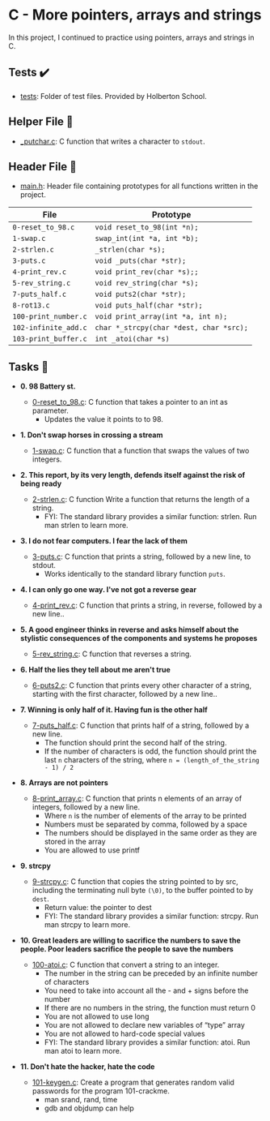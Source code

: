 # C - More pointers, arrays and strings

In this project, I continued to practice using pointers, arrays and strings in C.

## Tests :heavy_check_mark:

* [tests](./tests): Folder of test files. Provided by Holberton School.

## Helper File :raised_hands:

* [_putchar.c](./_putchar.c): C function that writes a character to `stdout`.

## Header File :file_folder:

* [main.h](./holberton.h): Header file containing prototypes for all
functions written in the project.

| File                 | Prototype                                                      |
| -------------------- | -------------------------------------------------------------- |
| `0-reset_to_98.c`    | `void reset_to_98(int *n);`                                    |
| `1-swap.c`           | `swap_int(int *a, int *b);`                                    |
| `2-strlen.c`         | `_strlen(char *s);`                                            |
| `3-puts.c`           | `void _puts(char *str);`                                       |
| `4-print_rev.c`      | `void print_rev(char *s);;`                                        |
| `5-rev_string.c`     | `void rev_string(char *s);`                                    |
| `7-puts_half.c`           | `void puts2(char *str);`                                       |
| `8-rot13.c`          | `void puts_half(char *str);`                                   |
| `100-print_number.c` | `void print_array(int *a, int n);`                             |
| `102-infinite_add.c` | `char *_strcpy(char *dest, char *src);`                        |
| `103-print_buffer.c` | `int _atoi(char *s)`                                           |

## Tasks :page_with_curl:

* **0. 98 Battery st.**
  * [0-reset_to_98.c](./0-reset_to_98.c): C  function that takes a pointer to an int as parameter.
    * Updates the value it points to to 98.

* **1. Don't swap horses in crossing a stream**
  * [1-swap.c](./1-swap.c): C function that  a function that swaps the values of two integers.  

* **2. This report, by its very length, defends itself against the risk of being ready**
  * [2-strlen.c](./2-strlen.c): C function Write a function that returns the length of a string.
    * FYI: The standard library provides a similar function: strlen. Run man strlen to learn more.

* **3.  I do not fear computers. I fear the lack of them**
  * [3-puts.c](./3-puts.c): C function that prints a string, followed by a new line, to stdout.
    * Works identically to the standard library function `puts`.

* **4. I can only go one way. I've not got a reverse gear**
  * [4-print_rev.c](./4-print_rev.c): C function that prints a string, in reverse, followed by a new line..

* **5. A good engineer thinks in reverse and asks himself about the stylistic consequences of the components and systems he proposes**
  * [5-rev_string.c](./5-rev_string.c): C function that reverses a string.

* **6. Half the lies they tell about me aren't true**
  * [6-puts2.c](./6-puts2.c): C function that prints every other character of a string, starting with the first character, followed by a new line..

* **7. Winning is only half of it. Having fun is the other half**
  * [7-puts_half.c](./7-puts_half.c): C function that prints half of a string, followed by a new line.
    * The function should print the second half of the string.
    * If the number of characters is odd, the function should print the last `n` characters of the string, where `n = (length_of_the_string - 1) / 2`
    
* **8. Arrays are not pointers**
  * [8-print_array.c](./8-rot13.c): C function that prints n elements of an array of integers, followed by a new line.
    * Where `n` is the number of elements of the array to be printed
    * Numbers must be separated by comma, followed by a space
    * The numbers should be displayed in the same order as they are stored in the array
    * You are allowed to use printf

* **9. strcpy**
  * [9-strcpy.c](./9-strcpy.c): C  function that copies the string pointed to by src, including the terminating null byte `(\0)`, to the buffer pointed to by `dest`.
    * Return value: the pointer to dest
    * FYI: The standard library provides a similar function: strcpy. Run man strcpy to learn more.

* **10. Great leaders are willing to sacrifice the numbers to save the people. Poor leaders sacrifice the people to save the numbers**
  * [100-atoi.c](./100-atoi.c): C  function that convert a string to an integer.
    * The number in the string can be preceded by an infinite number of characters
    * You need to take into account all the - and + signs before the number
    * If there are no numbers in the string, the function must return 0
    * You are not allowed to use long
    * You are not allowed to declare new variables of “type” array
    * You are not allowed to hard-code special values
    * FYI: The standard library provides a similar function: atoi. Run man atoi to learn more.

* **11. Don't hate the hacker, hate the code**
  * [101-keygen.c](./101-keygen.c): Create a program that generates random valid passwords for the program 101-crackme.
    * man srand, rand, time
    * gdb and objdump can help
